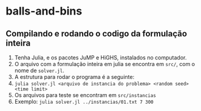 # balls-and-bins

## Compilando e rodando o codigo da formulação inteira

1. Tenha Julia, e os pacotes JuMP e HiGHS, instalados no computador.
2. O arquivo com a formulação inteira em julia se encontra em `src/`, com o nome de `solver.jl`.
3. A estrutura para rodar o programa é a seguinte:
4. `julia solver.jl <arquivo de instancia do problema> <random seed> <time limit>`
5. Os arquivos para teste se encontram em `src/instancias`
6. Exemplo: `julia solver.jl ../instancias/01.txt 7 300`

